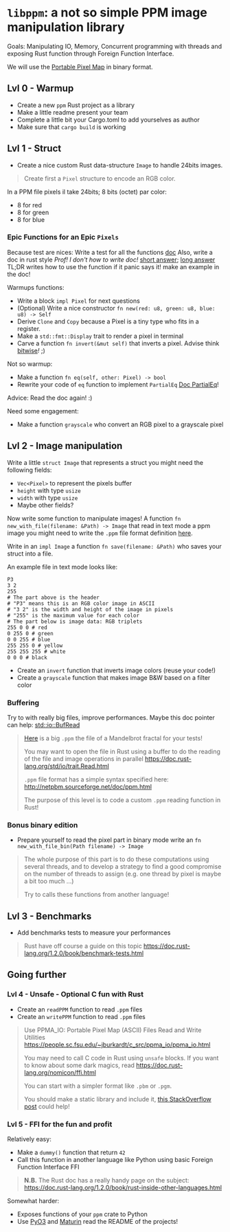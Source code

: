 # `libppm`: a not so simple PPM image manipulation library
 
Goals: Manipulating IO, Memory, Concurrent programming with threads and exposing Rust function
through Foreign Function Interface.
 
We will use the [Portable Pixel Map](https://en.wikipedia.org/wiki/Netpbm_format) in binary format.
 
## Lvl 0 - Warmup
 
- Create a new `ppm` Rust project as a library
- Make a little readme present your team
- Complete a little bit your Cargo.toml to add yourselves as author
- Make sure that `cargo build` is working
 
## Lvl 1 - Struct
 
- Create a nice custom Rust data-structure `Image` to handle 24bits images.
 
> Create first a `Pixel` structure to encode an RGB color.
 
In a PPM file pixels il take 24bits; 8 bits (octet) par color:
 
- 8 for red
- 8 for green
- 8 for blue
 
### Epic Functions for an Epic `Pixels`
 
Because test are nices: Write a test for all the functions [doc](https://doc.rust-lang.org/book/ch11-01-writing-tests.html)
Also, write a doc in rust style *Prof! I don't how to write doc!* [short answer](https://doc.rust-lang.org/rust-by-example/meta/doc.html); [long answer](https://doc.rust-lang.org/1.30.0/book/2018-edition/ch14-02-publishing-to-crates-io.html?highlight=document#making-useful-documentation-comments)
TL;DR writes how to use the function if it panic says it! make an example in the doc!
 
Warmups functions:
 
- Write a block `impl Pixel` for next questions
- (Optional) Write a nice constructor `fn new(red: u8, green: u8, blue: u8) -> Self`
- Derive `Clone` and `Copy` because a Pixel is a tiny type who fits in a register.
- Make a `std::fmt::Display` trait to render a pixel in terminal
- Carve a function `fn invert(&mut self)` that inverts a pixel. Advise think [bitwise](https://doc.rust-lang.org/std/ops/trait.Not.html)*!* ;)
 
Not so warmup:
 
- Make a function `fn eq(self, other: Pixel) -> bool`
- Rewrite your code of `eq` function to implement `PartialEq` [Doc PartialEq](https://doc.rust-lang.org/std/cmp/trait.Eq.html)!
 
Advice: Read the doc again! :)
 
Need some engagement:
 
- Make a function `grayscale` who convert an RGB pixel to a grayscale pixel
 
## Lvl 2 - Image manipulation
 
Write a little `struct Image` that represents a struct you might need the following fields:
 
- `Vec<Pixel>` to represent the pixels buffer
- `height` with type `usize`
- `width` with type `usize`
- Maybe other fields?
 
Now write some function to manipulate images!
A function `fn new_with_file(filename: &Path) -> Image` that read in text mode a ppm image you might need to write
the `.ppm` file format definition [here](http://netpbm.sourceforge.net/doc/ppm.html).
 
Write in an `impl Image` a function `fn save(filename: &Path)` who saves your struct into a file.
 
An example file in text mode looks like:

    P3
    3 2
    255
    # The part above is the header
    # "P3" means this is an RGB color image in ASCII
    # "3 2" is the width and height of the image in pixels
    # "255" is the maximum value for each color
    # The part below is image data: RGB triplets
    255 0 0 # red
    0 255 0 # green
    0 0 255 # blue
    255 255 0 # yellow
    255 255 255 # white
    0 0 0 # black
 
- Create an `invert` function that inverts image colors (reuse your code!)
- Create a `grayscale` function that makes image B&W based on a filter color
 
### Buffering
 
Try to with really big files, improve performances. Maybe this doc pointer can help: [std::io::BufRead](https://doc.rust-lang.org/std/io/trait.BufRead.html)
 
> [Here](https://mega.nz/#!dQNSyASY!Vk6rM8ZqxpbwvSyRFzHdYVB1Rh8p_6yKTDewtUxVe6Q)
> is a big `.ppm` the file of a Mandelbrot fractal for your tests!
>
> You may want to open the file in Rust using a buffer to do the reading of the file and
> image operations in parallel <https://doc.rust-lang.org/std/io/trait.Read.html>
>
> `.ppm` file format has a simple syntax specified here:
> <http://netpbm.sourceforge.net/doc/ppm.html>
>
> The purpose of this level is to code a custom `.ppm` reading function in Rust!
 
### Bonus binary edition
 
- Prepare yourself to read the pixel part in binary mode write an `fn new_with_file_bin(Path filename) -> Image`
 
> The whole purpose of this part is to do these computations using several threads,
> and to develop a strategy to find a good compromise on the number of threads to assign
> (e.g. one thread by pixel is maybe a bit too much ...)
>
> Try to calls these functions from another language!
 
## Lvl 3 - Benchmarks
 
- Add benchmarks tests to measure your performances
 
> Rust have off course a guide on this topic
> <https://doc.rust-lang.org/1.2.0/book/benchmark-tests.html>
 
## Going further
 
### Lvl 4 - Unsafe - Optional C fun with Rust
 
- Create an `readPPM` function to read `.ppm` files
- Create an `writePPM` function to read `.ppm` files
 
> Use PPMA_IO: Portable Pixel Map (ASCII) Files Read and Write Utilities
> <https://people.sc.fsu.edu/~jburkardt/c_src/ppma_io/ppma_io.html>
>
> You may need to call C code in Rust using `unsafe` blocks.
> If you want to know about some dark magics, read <https://doc.rust-lang.org/nomicon/ffi.html>
>
> You can start with a simpler format like `.pbm` or `.pgm`.
>
> You should make a static library and include it,
> [this StackOverflow post](https://stackoverflow.com/questions/43826572/where-should-i-place-a-static-library-so-i-can-link-it-with-a-rust-program)
> could help!
 
### Lvl 5 - FFI for the fun and profit
 
Relatively easy:
 
- Make a `dummy()` function that return `42`
- Call this function in another language like Python using basic Foreign Function Interface FFI
 
> **N.B.** The Rust doc has a really handy page on the subject:
> <https://doc.rust-lang.org/1.2.0/book/rust-inside-other-languages.html>
 
Somewhat harder:
 
- Exposes functions of your `ppm` crate to Python
- Use [PyO3](https://github.com/PyO3/pyo3) and [Maturin](https://github.com/PyO3/maturin) read the README of the projects!

<!--

Bonjour tout le monde,

J'espère que tout ce passe bien pour vous avec le projet Rust.

Pour aider ceux d'entre vous qui ne sont peut-être pas fluent dans la langue de Shakespeare (by the way, I am not either), en bas de ce mail ce trouve une version compacte du sujet du projet en français !

J'en profite aussi pour récapituler ce que j'attends et évaluerai de votre soutenance : 15 min de présentation + 5 min de questions (par groupe de 3/4 personnes) le Vendredi 14 Février (dernier examen avant de profiter de votre weekend et de `std::option<la St Valentin>`).

J'attends de vous que vous me montriez une petite démo de votre bibliothèque, que vous m'expliquiez les décisions que vous avez prise dans le développement de celle-ci, les difficultés que vous avez rencontrées, comment vous les avez ou non surmonté, et une très bonne manière d'illustrer cela ce sont des Benchmarks de vos fonctions : <https://doc.rust-lang.org/1.2.0/book/benchmark-tests.html>

En particulier je vous invite à vous poser la question de comment faire les calculs demandés en utilisant plusieurs threads, et développer une stratégie pour trouver un bon compromis sur le nombre de threads à attribuer (par exemple, un thread par pixel est peut-être un peu trop ...), écrivez des tests ! de la documentation !

Tous les bonus sont appréciés, que ce soit des FFI avec Python, un super affichage dans le terminal, une interface web, ou quoi que vous puissiez trouver amusant à faire :)

Enfin, j'attends aussi que le code de votre projet soit soumis comme Pull-request du dépôt <https://github.com/rust-esgi/libppm>

# Projet : une bibliothèque de manipulation d'images PPM

Objectifs : manipuler les E/S, la mémoire, la programmation concurrente avec des threads et exposer des fonctions Rust via des FFI (interface de fonction étrangère).
 
Nous utiliserons le format [Portable Pixel Map](https://en.wikipedia.org/wiki/Netpbm_format) au format texte et binaire.
 
## Hello World
 
- Créer un nouveau projet Rust `ppm` en tant que bibliothèque
- Faites un petit `README` pour présenter votre équipe
- Complétez un peu votre `Cargo.toml` pour vous ajouter comme auteur
- Assurez-vous que `cargo build` fonctionne
 
## Structures de données et fonctions de base
 
Créez une belle structure de données Rust personnalisée `Image` pour gérer les images 24 bits.
 
Créez d'abord une structure `Pixel` pour encoder une couleur RVB.
 
Dans un fichier PPM, les pixels prennent 24 bits; 8 bits (octet) par couleur:
- 8 pour le rouge
- 8 pour le vert
- 8 pour le bleu

Pour s'échauffer:
- Ecrire un bloc `impl Pixel` pour les prochaines questions
- (Facultatif) Écrire un joli constructeur `fn new(red: u8, green: u8, blue: u8 -> Self`
- Dérivez `Clone` et` Copy` (car un Pixel est un type tout petit qui tient dans un registre).
- Faite un trait `std::fmt::Display` pour afficher un pixel dans le terminal
- Écrire une fonction `fn invert(&mut self)` qui inverse un pixel.
 
Un peu plus dur:
- Faire une fonction `fn eq(self, other: Pixel) -> bool`
- Implémenter` PartialEq` <https://doc.rust-lang.org/std/cmp/trait.Eq.html> !
- Faire une fonction `grayscale` qui convertit un pixel RVB en pixel de niveaux de gris

Écrivez des tests pour toutes vos fonctions <https://doc.rust-lang.org/book/ch11-01-writing-tests.html>

Et de la documentation :
- <https://doc.rust-lang.org/rust-by-example/meta/doc.html>
- <https://doc.rust-lang.org/1.30.0/book/2018-edition/ch14-02-publishing-to-crates-io.html?highlight=document#making-useful-documentation-comments>

## Manipulation d'images PPM
 
Écrivez une `struct Image` qui représente une structure dont vous pourriez avoir besoin des champs suivants :
 
- `Vec <Pixel>` pour représenter le tampon de pixels
- `height` avec le type` usize`
- `weight` avec le type` usize`
 
Maintenant, écrivez des fonctions pour manipuler les images !

Une fonction `fn new_with_file(filename: &Path) -> Image` qui lit en mode texte une image PPM 

Le format de fichier `.ppm` a une syntaxe simple spécifiée ici <http://netpbm.sourceforge.net/doc/ppm.html>

Un exemple de fichier en mode texte ressemble à ceci:

    P3
    3 2
    255
    # La partie ci-dessus est l'en-tête
    # "P3" signifie qu'il s'agit d'une image couleur RVB en ASCII
    # "3 2" est la largeur et la hauteur de l'image en pixels
    # "255" est la valeur maximale pour chaque couleur
    # La partie ci-dessous est constituée de données d'image: triplets RVB
    255 0 0 # rouge
    0 255 0 # vert
    0 0 255 # bleu
    255 255 0 # jaune
    255 255 255 # blanc
    0 0 0 # noir

- Créez une fonction `invert` qui inverse les couleurs de l'image (réutilisez votre code!)
- Créer une fonction `grayscale` qui transforme l'image Noir & Blanc en se basant sur une couleur de filtre

Bonus :
- Écrivez dans  `impl Image` une fonction `fn save(filename: &Path)` qui enregistre votre structure dans un fichier.
- Essayer de recoder vos fonctions pour le format PPM binaire (c'est plus simple que vous ne le pensez, et ça peut être une bonne excuse pour ne pas implémenter le format texte) !

## Mise en mémoire tampon
 
Essayez avec de très gros fichiers, améliorez les performances ! <https://doc.rust-lang.org/std/io/trait.BufRead.html>
 
Voici <https://mega.nz/#!dQNSyASY!Vk6rM8ZqxpbwvSyRFzHdYVB1Rh8p_6yKTDewtUxVe6Q> un gros `.ppm` le fichier d'une fractale de Mandelbrot pour vos tests!

Vous voudrez sans doute ouvrir le fichier dans Rust en utilisant un tampon pour faire la lecture du fichier et des opérations d'image en parallèle <https://doc.rust-lang.org/std/io/trait.Read.html>

---

Bonsoir tout le monde,

Comme vous êtes déjà tous bien au courant c'est demain que vous présenterez vos projets Rust, j'en profite ici pour vous donner dans les grandes lignes la grille de notation que j'utiliserai pendant votre oral, afin de limiter les mauvaises surprises éventuelles (15 min de présentation et questions) :

- état d'avancement du projet et implémentation éventuelle de bonus : 10 points
- qualité du code, de ses commentaires / documentation et présence de tests : 5 points
- clarté de la présentation, de la démo du projet et présences de benchmarks : 5 points

Je jetterais bien entendu pendant votre présentation un coup d'œil au code source que vous avez push sur GitHub, je m'attends à ce que celui-ci compile et soit livré avec un `README` qui explique comment utiliser votre bibliothèque et comment éventuellement lancer des benchmarks / tests.

> **ATTENTION :** Veuillez ne pas oubliez d'indiquer en haut de votre `README` les noms des membres de votre groupe !


Je m'autorise également à poser en fin de présentation en plus de questions sur votre implémentation, des questions générales sur le langage Rust et autres aspects qu'on aurait vu en cours à certains membres du groupe ! Ce n'est pas pour vous piéger, c'est plus pour donner des points supplémentaires à des groupes où par exemple le temps de parole pendant la présentation n'aurait pas été distribué très équitablement.


<https://en.wikipedia.org/wiki/The_Force#"May_the_Force_be_with_you">

Yvan

-->